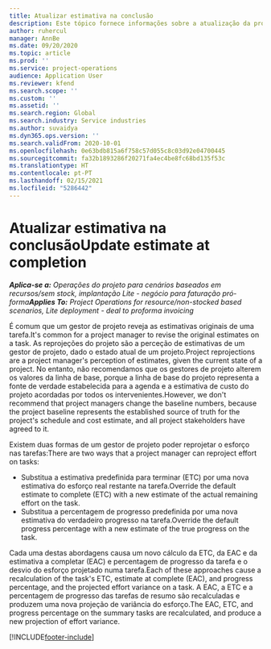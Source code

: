 ```yaml
---
title: Atualizar estimativa na conclusão
description: Este tópico fornece informações sobre a atualização da projeção do esforço num projeto.
author: ruhercul
manager: AnnBe
ms.date: 09/20/2020
ms.topic: article
ms.prod: ''
ms.service: project-operations
audience: Application User
ms.reviewer: kfend
ms.search.scope: ''
ms.custom: ''
ms.assetid: ''
ms.search.region: Global
ms.search.industry: Service industries
ms.author: suvaidya
ms.dyn365.ops.version: ''
ms.search.validFrom: 2020-10-01
ms.openlocfilehash: 0e63bdb815a6f758c57d055c8c03d92e04700445
ms.sourcegitcommit: fa32b1893286f20271fa4ec4be8fc68bd135f53c
ms.translationtype: HT
ms.contentlocale: pt-PT
ms.lasthandoff: 02/15/2021
ms.locfileid: "5286442"
---
```

# <a name="update-estimate-at-completion"></a><span data-ttu-id="ec408-103">Atualizar estimativa na conclusão</span><span class="sxs-lookup"><span data-stu-id="ec408-103">Update estimate at completion</span></span>

<span data-ttu-id="ec408-104">_**Aplica-se a:** Operações do projeto para cenários baseados em recursos/sem stock, implantação Lite - negócio para faturação pró-forma_</span><span class="sxs-lookup"><span data-stu-id="ec408-104">_**Applies To:** Project Operations for resource/non-stocked based scenarios, Lite deployment - deal to proforma invoicing_</span></span>

<span data-ttu-id="ec408-105">É comum que um gestor de projeto reveja as estimativas originais de uma tarefa.</span><span class="sxs-lookup"><span data-stu-id="ec408-105">It's common for a project manager to revise the original estimates on a task.</span></span> <span data-ttu-id="ec408-106">As reprojeções do projeto são a perceção de estimativas de um gestor de projeto, dado o estado atual de um projeto.</span><span class="sxs-lookup"><span data-stu-id="ec408-106">Project reprojections are a project manager's perception of estimates, given the current state of a project.</span></span> <span data-ttu-id="ec408-107">No entanto, não recomendamos que os gestores de projeto alterem os valores da linha de base, porque a linha de base do projeto representa a fonte de verdade estabelecida para a agenda e a estimativa de custo do projeto acordadas por todos os intervenientes.</span><span class="sxs-lookup"><span data-stu-id="ec408-107">However, we don't recommend that project managers change the baseline numbers, because the project baseline represents the established source of truth for the project's schedule and cost estimate, and all project stakeholders have agreed to it.</span></span>

<span data-ttu-id="ec408-108">Existem duas formas de um gestor de projeto poder reprojetar o esforço nas tarefas:</span><span class="sxs-lookup"><span data-stu-id="ec408-108">There are two ways that a project manager can reproject effort on tasks:</span></span>

- <span data-ttu-id="ec408-109">Substitua a estimativa predefinida para terminar (ETC) por uma nova estimativa do esforço real restante na tarefa.</span><span class="sxs-lookup"><span data-stu-id="ec408-109">Override the default estimate to complete (ETC) with a new estimate of the actual remaining effort on the task.</span></span> 
- <span data-ttu-id="ec408-110">Substitua a percentagem de progresso predefinida por uma nova estimativa do verdadeiro progresso na tarefa.</span><span class="sxs-lookup"><span data-stu-id="ec408-110">Override the default progress percentage with a new estimate of the true progress on the task.</span></span>

<span data-ttu-id="ec408-111">Cada uma destas abordagens causa um novo cálculo da ETC, da EAC e da estimativa a completar (EAC) e percentagem de progresso da tarefa e o desvio do esforço projetado numa tarefa.</span><span class="sxs-lookup"><span data-stu-id="ec408-111">Each of these approaches cause a recalculation of the task's ETC, estimate at complete (EAC), and progress percentage, and the projected effort variance on a task.</span></span> <span data-ttu-id="ec408-112">A EAC, a ETC e a percentagem de progresso das tarefas de resumo são recalculadas e produzem uma nova projeção de variância do esforço.</span><span class="sxs-lookup"><span data-stu-id="ec408-112">The EAC, ETC, and progress percentage on the summary tasks are recalculated, and produce a new projection of effort variance.</span></span>


[!INCLUDE[footer-include](../includes/footer-banner.md)]